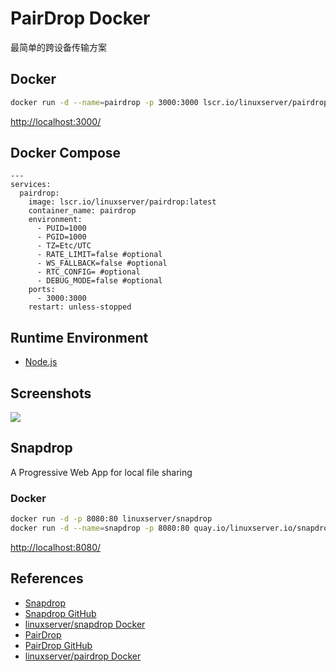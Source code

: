 # PairDrop Docker

最简单的跨设备传输方案

## Docker
```sh
docker run -d --name=pairdrop -p 3000:3000 lscr.io/linuxserver/pairdrop
```
[http://localhost:3000/](http://localhost:3000/)

## Docker Compose
```
---
services:
  pairdrop:
    image: lscr.io/linuxserver/pairdrop:latest
    container_name: pairdrop
    environment:
      - PUID=1000
      - PGID=1000
      - TZ=Etc/UTC
      - RATE_LIMIT=false #optional
      - WS_FALLBACK=false #optional
      - RTC_CONFIG= #optional
      - DEBUG_MODE=false #optional
    ports:
      - 3000:3000
    restart: unless-stopped
```

## Runtime Environment
- [Node.js](https://nodejs.org/en/download)

## Screenshots
![](https://raw.githubusercontent.com/schlagmichdoch/PairDrop/refs/heads/master/docs/pairdrop_screenshot_mobile.gif)

## Snapdrop
A Progressive Web App for local file sharing

### Docker
```sh
docker run -d -p 8080:80 linuxserver/snapdrop
docker run -d --name=snapdrop -p 8080:80 quay.io/linuxserver.io/snapdrop
```
[http://localhost:8080/](http://localhost:8080/)

## References
- [Snapdrop](https://snapdrop.net)
- [Snapdrop GitHub](https://github.com/SnapDrop/snapdrop)
- [linuxserver/snapdrop Docker](https://docs.linuxserver.io/deprecated_images/docker-snapdrop/)
- [PairDrop](https://pairdrop.net/)
- [PairDrop GitHub](https://github.com/schlagmichdoch/PairDrop)
- [linuxserver/pairdrop Docker](https://docs.linuxserver.io/images/docker-pairdrop/)